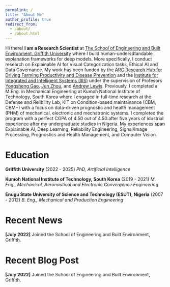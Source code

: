```yaml
---
permalink: /
title: "About Me"
author_profile: true
redirect_from: 
  - /about/
  - /about.html
---
```


Hi there! **I am a Research Scientist** at [The School of Engineering and Built Environment, Griffith University]("https://www.griffith.edu.au/griffith-sciences/school-information-communication-technology/institute-integrated-intelligent-systems/our-researchers) where I build human-undersdtandable explanation frameworks for deep models. More specifically, I conduct research on Explainable AI for Visual Categorization tasks, Ethical AI and Data Governance. My work has been funded by the [ARC Research Hub for Driving Farming Productivity and Disease Prevention](https://www.griffith.edu.au/griffith-sciences/farming-productivity) and the [Institute for Integrated and Intelligent Systems (IIIS)](https://www.griffith.edu.au/griffith-sciences/school-information-communication-technology/institute-integrated-intelligent-systems) under the supervision of Profesors [Yongsheng Gao](https://experts.griffith.edu.au/19112-yongsheng-gao), [Jun Zhou](https://experts.griffith.edu.au/7205-jun-zhou), and [Andrew Lewis](https://experts.griffith.edu.au/7601-andrew-lewis). Previously, I completed a M.Eng. in Mechanical Engineering at Kumoh National Institute of Technology, South Korea  where I engaged in full-time research at the Defense and Relibility Lab, KIT on Condition-based maintainance (CBM, CBM+) with a focus on data-driven prognostic and health management (PHM) of mechanical, electronic and mechatronic systems. I completed the program with a perfect CGPA of 4.50 out of 4.50.after five years of idustrial experience after my undergraduate studies in Nigeria. My experiences span Explainable AI, Deep Learning, Reliability Engineering, Signal/Image Processing, Prognostics and Health Management, and Computer Vision.  

Education
======			
**Griffith University** (2022 - 2025)
*PhD, Artificial Intelligence*

<!-- Engaged in full-time research on Explainable AI for Visual Categorization tasks at the [ARC Research Hub for Driving Farming Productivity and Disease Prevention](https://www.griffith.edu.au/griffith-sciences/farming-productivity) and the [Institute for Integrated and Intelligent Systems (IIIS)](https://www.griffith.edu.au/griffith-sciences/school-information-communication-technology/institute-integrated-intelligent-systems) under the supervision of Profesors [Yongsheng Gao](https://experts.griffith.edu.au/19112-yongsheng-gao), [Jun Zhou](https://experts.griffith.edu.au/7205-jun-zhou), and [Andrew Lewis](https://experts.griffith.edu.au/7601-andrew-lewis).  -->

<!-- My work involves developing human-understandable explanation frameworks for deep learning algorithms to ensure transparency in real-world computer vision applications. -->

**Kumoh National Institute of Technology, South Korea** (2019 - 2021)
*M. Eng., Mechanical, Aeronautical and Electronic Convergence Engineering*

<!-- Engaged in full-time research at the Defense and Relibility Lab, KIT on Condition-based maintainance (CBM, CBM+) with a focus on data-driven prognostic and health management (PHM) of mechanical, electronic and mechatronic systems. Completed the program with a perfect CGPA of 4.50 out of 4.50. -->

**Enugu State University of Science and Technology (ESUT), Nigeria** (2007 - 2012)
*B. Eng., Mechanical and Production Engineering*
<!-- 
Completed the five-year program with Second Class Upper Division. -->

Recent News
======
**[July 2022]** Joined the School of Engineering and Built Environment, Griffith.

Recent Blog Post
======
**[July 2022]** Joined the School of Engineering and Built Environment, Griffith.

<!-- **Markdown generator**

The repository includes [a set of Jupyter notebooks](https://github.com/academicpages/academicpages.github.io/tree/master/markdown_generator
) that converts a CSV containing structured data about talks or presentations into individual markdown files that will be properly formatted for the Academic Pages template. The sample CSVs in that directory are the ones I used to create my own personal website at stuartgeiger.com. My usual workflow is that I keep a spreadsheet of my publications and talks, then run the code in these notebooks to generate the markdown files, then commit and push them to the GitHub repository.

How to edit your site's GitHub repository
------
Many people use a git client to create files on their local computer and then push them to GitHub's servers. If you are not familiar with git, you can directly edit these configuration and markdown files directly in the github.com interface. Navigate to a file (like [this one](https://github.com/academicpages/academicpages.github.io/blob/master/_talks/2012-03-01-talk-1.md) and click the pencil icon in the top right of the content preview (to the right of the "Raw | Blame | History" buttons). You can delete a file by clicking the trashcan icon to the right of the pencil icon. You can also create new files or upload files by navigating to a directory and clicking the "Create new file" or "Upload files" buttons. 

Example: editing a markdown file for a talk
![Editing a markdown file for a talk](/images/editing-talk.png) -->

<!-- For more info
------
More info about configuring Academic Pages can be found in [the guide](https://academicpages.github.io/markdown/), the [growing wiki](https://github.com/academicpages/academicpages.github.io/wiki), and you can always [ask a question on GitHub](https://github.com/academicpages/academicpages.github.io/discussions). The [guides for the Minimal Mistakes theme](https://mmistakes.github.io/minimal-mistakes/docs/configuration/) (which this theme was forked from) might also be helpful. -->
